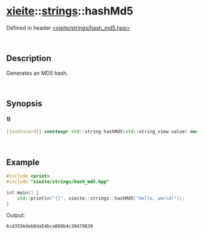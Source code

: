 # [xieite](../../xieite.md)\:\:[strings](../../strings.md)\:\:hashMd5
Defined in header [<xieite/strings/hash_md5.hpp>](../../../include/xieite/strings/hash_md5.hpp)

&nbsp;

## Description
Generates an MD5 hash.

&nbsp;

## Synopsis
#### 1)
```cpp
[[nodiscard]] constexpr std::string hashMd5(std::string_view value) noexcept;
```

&nbsp;

## Example
```cpp
#include <print>
#include "xieite/strings/hash_md5.hpp"

int main() {
    std::println("{}", xieite::strings::hashMd5("Hello, world!"));
}
```
Output:
```
6cd3556deb0da54bca060b4c39479839
```
